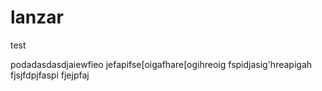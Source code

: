 # lanzar
test

podadasdasdjaiewfieo  jefapifse[oigafhare[ogihreoig  fspidjasig'hreapigah  fjsjfdpjfaspi fjejpfaj
